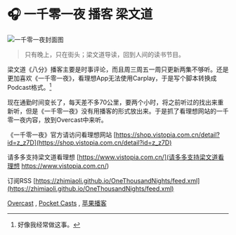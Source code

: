# 🎧 一千零一夜 播客 梁文道

![一千零一夜封面图](http://cdn.vistopia.com.cn/1535342540956.png)

> 只有晚上，只在街头；梁文道导读，回到人间的读书节目。

梁文道《八分》播客主要是时事评论，而且周三周五一周只更新两集不够听。还是更加喜欢《一千零一夜》，看理想App无法使用Carplay，于是写个脚本转换成Podcast格式。[^1]

现在通勤时间变长了，每天差不多70公里，要两个小时，将之前听过的找出来重新听，但是《一千零一夜》没有用播客的形式放出来。于是抓了看理想网站的一千零一夜内容，放到Overcast中来听。

《一千零一夜》官方请访问看理想网站 [https://shop.vistopia.com.cn/detail?id=z_z7D](https://shop.vistopia.com.cn/detail?id=z_z7D)

请多多支持梁文道看理想 [https://www.vistopia.com.cn/](请多多支持梁文道看理想 https://www.vistopia.com.cn/)

订阅RSS [https://zhimiaoli.github.io/OneThousandNights/feed.xml](https://zhimiaoli.github.io/OneThousandNights/feed.xml)

[Overcast](overcast://x-callback-url/add?url=https://zhimiaoli.github.io/OneThousandNights/feed.xml) ,
[Pocket Casts](pktc://subscribe/zhimiaoli.github.io/OneThousandNights/feed.xml) ,
[苹果播客](podcast://zhimiaoli.github.io/OneThousandNights/feed.xml)

[^1]: 好像我经常做这事。